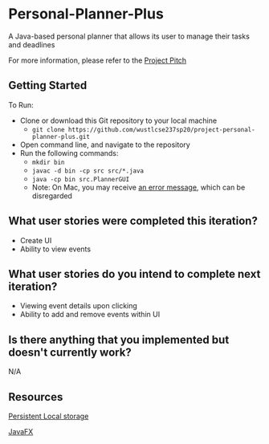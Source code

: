 # Personal-Planner-Plus

A Java-based personal planner that allows its user to manage their tasks and deadlines

For more information, please refer to the [Project Pitch](https://docs.google.com/presentation/d/1Cowe3ziwn9F5T3Z5tuv8b_cD5_qyVIpTpGVDr7sPgRk/edit#slide=id.gd814cf7d3_0_5)

## Getting Started

To Run:
- Clone or download this Git repository to your local machine
    - ```git clone https://github.com/wustlcse237sp20/project-personal-planner-plus.git```
- Open command line, and navigate to the repository
- Run the following commands:
    - ```mkdir bin```
    - ```javac -d bin -cp src src/*.java```
    - ```java -cp bin src.PlannerGUI```
    - Note: On Mac, you may receive [an error message](./Resources/Error_Message.png), which can be disregarded

## What user stories were completed this iteration?
- Create UI
- Ability to view events

## What user stories do you intend to complete next iteration?
- Viewing event details upon clicking
- Ability to add and remove events within UI

## Is there anything that you implemented but doesn't currently work?

N/A

## Resources

[Persistent Local storage](https://mkyong.com/java/how-to-read-and-write-java-object-to-a-file/)

[JavaFX](https://mkyong.com/java/how-to-read-and-write-java-object-to-a-file/)

